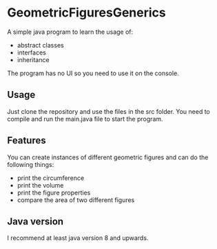 # GeometricFiguresGenerics
A simple java program to learn the usage of:
* abstract classes
* interfaces
* inheritance

The program has no UI so you need to use it on the console.
## Usage
Just clone the repository and use the files in the src folder. You need to compile and run the main.java file to start the program.
## Features
You can create instances of different geometric figures and can do the following things:
* print the circumference
* print the volume
* print the figure properties
* compare the area of two different figures
## Java version
I recommend at least java version 8 and upwards.

